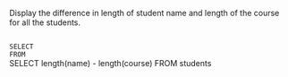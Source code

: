 Display the difference in length of student name and length of the course for all the students.

<codeblock language="sql" dbName="students1.db" type="exercise" testMode="fixedInput">
<code>
SELECT
FROM
</code>

<solution>
SELECT length(name) - length(course)
FROM students
</solution>
</codeblock>